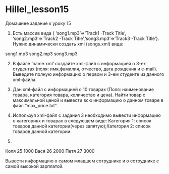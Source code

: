 # Hillel_lesson15
Домашнее задание к уроку 15

1. Есть массив вида { ‘song1.mp3’=>’Track1 -Track Title’, ‘song2.mp3’=>’Track2 -Track Title’,‘song3.mp3’=>’Track3 -Track Title’}. Нужно динамически создать xml (songs.xml) вида:
<?xml version="1.0" encoding="UTF-8"?>
<xml>
 <track>
     <path>song1.mp3</path>
     <title>Track 1 - Track Title</title>
 </track>
 <track>
     <path>song2.mp3</path>
     <title>Track 2 - Track Title</title>
 </track>
 <track>
     <path>song3.mp3</path>
     <title>Track 3 - Track Title</title>
 </track>

2.  В файле ‘name.xml’ создайте xml-файл с информацией о 3-ех студентах (поля: имя,фамилия, отчество, дата рождения и e-mail). Выведите полную информацию о первом и 3-ем студенте из данного xml-файла.

3. Дан xml-файл с информацией о 10 товарах (Поля: наименование товара, категория товара, количество и цена). Найти товар с максимальной ценой и вывести всю информацию о данном товаре в файл “max_price.txt”.

4. Используя xml-файл с задания 3 необходимо вывести информацию о категориях и товарах в следующем виде: Категория 1: список товаров данной категории(через запятую);Категория 2: список товаров данной категории.

5.  <?xml version='1.0'?>
<workers>
	<worker>
		<name>Коля</name>
		<age>25</age>
		<salary>1000</salary>
	</worker>
<worker>
		<name>Вася</name>
		<age>26</age>
		<salary>2000</salary>
	</worker>
	<worker>
		<name>Петя</name>
		<age>27</age>
		<salary>3000</salary>
	</worker>
</workers>

Вывести информацию о самом младшем сотруднике и о сотруднике с самой высокой зарплатой.

